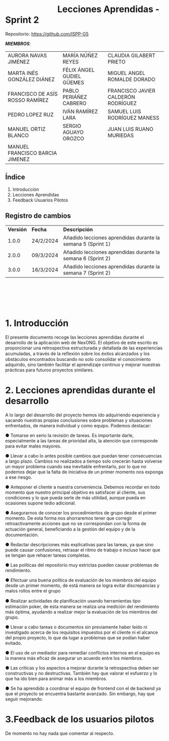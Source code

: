 ﻿# &nbsp;&nbsp;&nbsp;&nbsp;&nbsp;&nbsp;&nbsp;&nbsp;&nbsp;&nbsp;&nbsp;&nbsp;&nbsp;&nbsp;&nbsp;&nbsp;&nbsp;&nbsp;&nbsp;&nbsp;&nbsp;&nbsp;&nbsp;&nbsp; Lecciones Aprendidas - Sprint 2


Repositorio: <https://github.com/ISPP-G5>

***MIEMBROS***:

<table>
  <tr>
    <td>AURORA NAVAS JIMÉNEZ</td>
    <td>MARÍA NÚÑEZ REYES</td>
    <td>CLAUDIA GILABERT PRIETO</td>
  </tr>
  <tr>
    <td>MARTA INÉS GONZÁLEZ DIÁNEZ</td>
    <td>FÉLIX ÁNGEL GUDIEL GÜEMES</td>
    <td>MIGUEL ANGEL ROMALDE DORADO</td>
  </tr>
  <tr>
    <td>FRANCISCO DE ASÍS ROSSO RAMÍREZ</td>
    <td>PABLO PERIÁÑEZ CABRERO</td>
    <td>FRANCISCO JAVIER CALDERÓN RODRÍGUEZ</td>
  </tr>
  <tr>
    <td>PEDRO LOPEZ RUZ</td>
    <td>IVÁN RAMÍREZ LARA</td>
    <td>SAMUEL LUIS RODRÍGUEZ MANESS</td>
  </tr>
  <tr>
    <td>MANUEL ORTIZ BLANCO</td>
    <td>SERGIO AGUAYO OROZCO</td>
    <td>JUAN LUIS RUANO MURIEDAS</td>
  </tr>
  <tr>
    <td>MANUEL FRANCISCO BARCIA JIMENEZ</td>
    <td></td>
    <td></td>
  </tr>
</table>

<a name="br2"></a> 

## Índice

1. Introducción
2. Lecciones Aprendidas
3. Feedback Usuarios Pilotos

## Registro de cambios

<table>
  <tr>
   <td><strong>Versión</strong>
   </td>
   <td><strong>Fecha</strong>
   </td>
   <td><strong>Descripción</strong>
   </td>
  </tr>
  <tr>
   <td>1.0.0</td>
   <td>24/2/2024</td>
   <td>Añadido lecciones aprendidas durante la semana 5 (Sprint 1)</td>
  </tr>
  <tr>
   <td>2.0.0</td>
   <td>09/3/2024</td>
   <td>Añadido lecciones aprendidas durante la semana 6 (Sprint 2)</td>
  </tr>
    <tr>
   <td>3.0.0</td>
   <td>16/3/2024</td>
   <td>Añadido lecciones aprendidas durante la semana 7 (Sprint 2)</td>
  </tr>
</table>


<br/>

# 

<br/>

# 1. Introducción

El presente documento recoge las lecciones aprendidas durante el desarrollo de la aplicación web de NexONG. 
El objetivo de este escrito es proporcionar una retrospectiva estructurada y detallada de las experiencias acumuladas, a través de la reﬂexión sobre los éxitos alcanzados y los obstáculos encontrados buscando no solo consolidar el conocimiento adquirido, sino también facilitar el aprendizaje continuo y mejorar nuestras prácticas para futuros proyectos similares.



# 2. Lecciones aprendidas durante el desarrollo

A lo largo del desarrollo del proyecto hemos ido adquiriendo experiencia y sacando nuestras propias conclusiones sobre problemas y situaciones enfrentados, de manera individual y como equipo. Podemos destacar:

● Tomarse en serio la revisión de tareas. Es importante darle, especialmente a las tareas de prioridad alta, la atención que corresponde para evitar males mayores.

● Llevar a cabo lo antes posible cambios que puedan tener consecuencias a largo plazo. Cambios no realizados a tiempo solo crecerán hasta volverse un mayor problema cuando sea inevitable enfrentarlo, por lo que no podemos dejar que la falta de iniciativa de un primer momento nos exponga a ese riesgo.


● Anteponer el cliente a nuestra conveniencia. Debemos recordar en todo momento que nuestro principal objetivo es satisfacer al cliente, sus condiciones y lo que pueda serle de más utilidad, aunque pueda en ocasiones supone tedio adicional.

● Asegurarnos de conocer los procedimientos de grupo desde el primer momento. De esta forma nos ahorraremos tener que corregir retroactivamente acciones que no se correspondan con la forma de actuación general, beneﬁciando a la gestión del equipo y
de la documentación.


● Redactar descripciones más explicativas para las tareas, ya que sino puede causar confusiones, retrasar el ritmo de trabajo e incluso hacer que se tengan que rehacer tareas completas.


● Las políticas del repositorio muy estrictas pueden causar problemas de rendimiento.

● Efectuar una buena política de evaluación de los miembros del equipo desde un primer momento, de está manera se logra evitar discrepancias y malos rollos entre el grupo

● Realizar actividades de planiﬁcación usando herramientas tipo estimación poker, de esta manera se realiza una medición del rendimiento más óptima, ayudando a realizar mejor la evaluación de los miembros del grupo.

● Llevar a cabo tareas o documentos sin previamente haber leído ni investigado acerca de los requisitos impuestos por el cliente ni el alcance del propio proyecto, lo que da lugar a problemas que se podían haber evitado.

● El uso de un mediador para remediar conflictos internos en el equipo es la manera más eficaz de asegurar un acuerdo entre los miembros.

● Las críticas y los aspectos a mejorar durante la retrospectiva deben ser constructivas y no destructivas. También hay que valorar el esfuerzo y lo que ha ido bien para animar más a los miembros.

● Se ha aprendido a coordinar el equipo de frontend con el de backend ya que el proyecto se encuentra bastante avanzado. Sin embargo, hay que seguir mejorando.



# 3.Feedback de los usuarios pilotos

De momento no hay nada que comentar al respecto.

